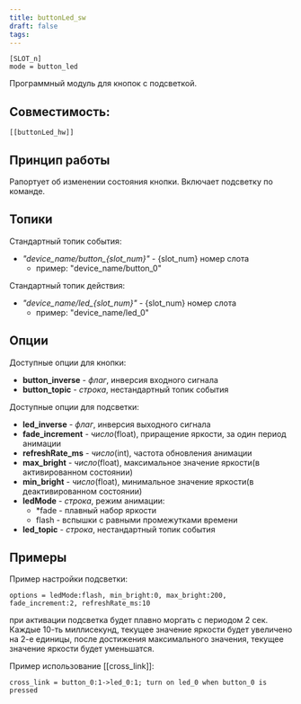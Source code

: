 ```yaml
---
title: buttonLed_sw
draft: false
tags:
---
```

```
[SLOT_n]
mode = button_led
```
Программный модуль для кнопок с подсветкой. 
## Совместимость:
	[[buttonLed_hw]]


## Принцип работы
Рапортует об изменении состояния кнопки.
Включает подсветку по команде.


## Топики
Стандартный топик события:
- *"device_name/button_{slot_num}"* - {slot_num} номер слота
	- пример: "device_name/button_0"

Стандартный топик действия:
- *"device_name/led_{slot_num}"* - {slot_num} номер слота
	- пример: "device_name/led_0"

## Опции

Доступные опции для кнопки:
- **button_inverse** - *флаг*, инверсия входного сигнала
- **button_topic** - *строка*, нестандартный топик события

Доступные опции для подсветки:
- **led_inverse** - *флаг*, инверсия выходного сигнала	
- **fade_increment** - *число*(float), приращение яркости, за один период анимации
- **refreshRate_ms** - *число*(int), частота обновления анимации
- **max_bright** - *число*(float), максимальное значение яркости(в активированном состоянии)
- **min_bright** - *число*(float), минимальное значение яркости(в деактивированном состоянии)
- **ledMode** - *строка*, режим анимации:
	- *fade - плавный набор яркости
	- flash - вспышки с равными промежутками времени
- **led_topic** - *строка*, нестандартный топик события

## Примеры
Пример настройки подсветки:
```
options = ledMode:flash, min_bright:0, max_bright:200, fade_increment:2, refreshRate_ms:10
```
при активации подсветка будет плавно моргать с периодом 2 сек. Каждые 10-ть миллисекунд, текущее значение яркости будет увеличено на 2-е единицы, после  достижения максимального значения, текущее значение яркости будет уменьшатся.


Пример использование [[cross_link]]:
```
cross_link = button_0:1->led_0:1; turn on led_0 when button_0 is pressed
```
